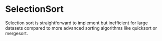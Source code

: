 # SelectionSort
Selection sort is straightforward to implement but inefficient for large datasets compared to more advanced sorting algorithms like quicksort or mergesort.
